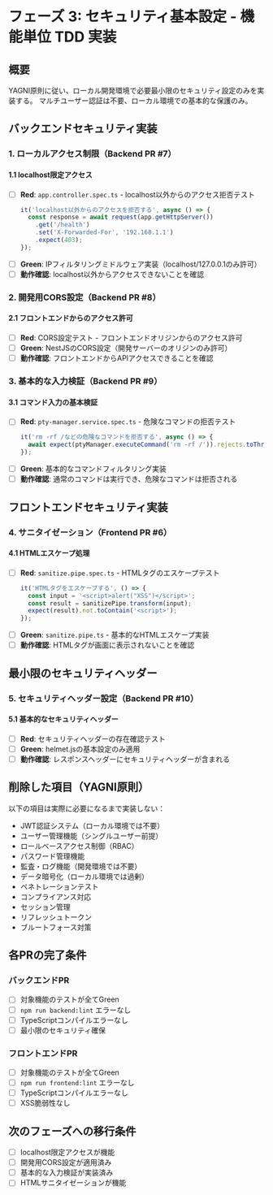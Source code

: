 # フェーズ 3: セキュリティ基本設定 - 機能単位 TDD 実装

## 概要

YAGNI原則に従い、ローカル開発環境で必要最小限のセキュリティ設定のみを実装する。
マルチユーザー認証は不要、ローカル環境での基本的な保護のみ。

## バックエンドセキュリティ実装

### 1. ローカルアクセス制限（Backend PR #7）

#### 1.1 localhost限定アクセス

- [ ] **Red**: `app.controller.spec.ts` - localhost以外からのアクセス拒否テスト
  ```typescript
  it('localhost以外からのアクセスを拒否する', async () => {
    const response = await request(app.getHttpServer())
      .get('/health')
      .set('X-Forwarded-For', '192.168.1.1')
      .expect(403);
  });
  ```
- [ ] **Green**: IPフィルタリングミドルウェア実装（localhost/127.0.0.1のみ許可）
- [ ] **動作確認**: localhost以外からアクセスできないことを確認

### 2. 開発用CORS設定（Backend PR #8）

#### 2.1 フロントエンドからのアクセス許可

- [ ] **Red**: CORS設定テスト - フロントエンドオリジンからのアクセス許可
- [ ] **Green**: NestJSのCORS設定（開発サーバーのオリジンのみ許可）
- [ ] **動作確認**: フロントエンドからAPIアクセスできることを確認

### 3. 基本的な入力検証（Backend PR #9）

#### 3.1 コマンド入力の基本検証

- [ ] **Red**: `pty-manager.service.spec.ts` - 危険なコマンドの拒否テスト
  ```typescript
  it('rm -rf /などの危険なコマンドを拒否する', async () => {
    await expect(ptyManager.executeCommand('rm -rf /')).rejects.toThrow();
  });
  ```
- [ ] **Green**: 基本的なコマンドフィルタリング実装
- [ ] **動作確認**: 通常のコマンドは実行でき、危険なコマンドは拒否される

## フロントエンドセキュリティ実装

### 4. サニタイゼーション（Frontend PR #6）

#### 4.1 HTMLエスケープ処理

- [ ] **Red**: `sanitize.pipe.spec.ts` - HTMLタグのエスケープテスト
  ```typescript
  it('HTMLタグをエスケープする', () => {
    const input = '<script>alert("XSS")</script>';
    const result = sanitizePipe.transform(input);
    expect(result).not.toContain('<script>');
  });
  ```
- [ ] **Green**: `sanitize.pipe.ts` - 基本的なHTMLエスケープ実装
- [ ] **動作確認**: HTMLタグが画面に表示されないことを確認

## 最小限のセキュリティヘッダー

### 5. セキュリティヘッダー設定（Backend PR #10）

#### 5.1 基本的なセキュリティヘッダー

- [ ] **Red**: セキュリティヘッダーの存在確認テスト
- [ ] **Green**: helmet.jsの基本設定のみ適用
- [ ] **動作確認**: レスポンスヘッダーにセキュリティヘッダーが含まれる

## 削除した項目（YAGNI原則）

以下の項目は実際に必要になるまで実装しない：

- JWT認証システム（ローカル環境では不要）
- ユーザー管理機能（シングルユーザー前提）
- ロールベースアクセス制御（RBAC）
- パスワード管理機能
- 監査・ログ機能（開発環境では不要）
- データ暗号化（ローカル環境では過剰）
- ペネトレーションテスト
- コンプライアンス対応
- セッション管理
- リフレッシュトークン
- ブルートフォース対策

## 各PRの完了条件

### バックエンドPR

- [ ] 対象機能のテストが全てGreen
- [ ] `npm run backend:lint` エラーなし
- [ ] TypeScriptコンパイルエラーなし
- [ ] 最小限のセキュリティ確保

### フロントエンドPR

- [ ] 対象機能のテストが全てGreen
- [ ] `npm run frontend:lint` エラーなし
- [ ] TypeScriptコンパイルエラーなし
- [ ] XSS脆弱性なし

## 次のフェーズへの移行条件

- [ ] localhost限定アクセスが機能
- [ ] 開発用CORS設定が適用済み
- [ ] 基本的な入力検証が実装済み
- [ ] HTMLサニタイゼーションが機能